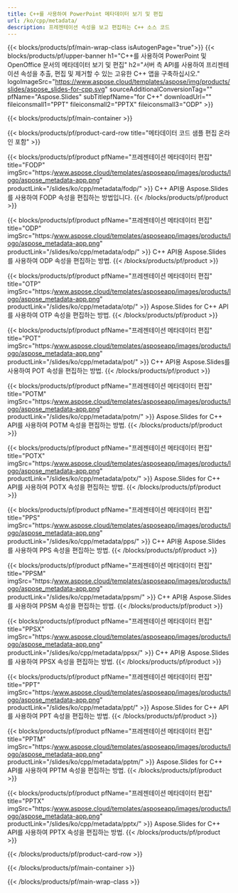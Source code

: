 ```yaml
---
title: C++를 사용하여 PowerPoint 메타데이터 보기 및 편집
url: /ko/cpp/metadata/
description: 프레젠테이션 속성을 보고 편집하는 C++ 소스 코드
---
```


{{< blocks/products/pf/main-wrap-class isAutogenPage="true">}}
{{< blocks/products/pf/upper-banner h1="C++를 사용하여 PowerPoint 및 OpenOffice 문서의 메타데이터 보기 및 편집" h2="서버 측 API를 사용하여 프리젠테이션 속성을 추출, 편집 및 제거할 수 있는 고유한 C++ 앱을 구축하십시오." logoImageSrc="https://www.aspose.cloud/templates/aspose/img/products/slides/aspose_slides-for-cpp.svg" sourceAdditionalConversionTag="" pfName="Aspose.Slides" subTitlepfName="for C++" downloadUrl="" fileiconsmall1="PPT" fileiconsmall2="PPTX" fileiconsmall3="ODP" >}}

{{< blocks/products/pf/main-container >}}

{{< blocks/products/pf/product-card-row title="메타데이터 코드 샘플 편집 온라인 포함" >}}

{{< blocks/products/pf/product pfName="프레젠테이션 메타데이터 편집" title="FODP" imgSrc="https:/www.aspose.cloud/templates/asposeapp/images/products/logo/aspose_metadata-app.png" productLink="/slides/ko/cpp/metadata/fodp/" >}}
C++ API용 Aspose.Slides를 사용하여 FODP 속성을 편집하는 방법입니다.
{{< /blocks/products/pf/product >}}

{{< blocks/products/pf/product pfName="프레젠테이션 메타데이터 편집" title="ODP" imgSrc="https:/www.aspose.cloud/templates/asposeapp/images/products/logo/aspose_metadata-app.png" productLink="/slides/ko/cpp/metadata/odp/" >}}
C++ API용 Aspose.Slides를 사용하여 ODP 속성을 편집하는 방법.
{{< /blocks/products/pf/product >}}

{{< blocks/products/pf/product pfName="프레젠테이션 메타데이터 편집" title="OTP" imgSrc="https:/www.aspose.cloud/templates/asposeapp/images/products/logo/aspose_metadata-app.png" productLink="/slides/ko/cpp/metadata/otp/" >}}
Aspose.Slides for C++ API를 사용하여 OTP 속성을 편집하는 방법.
{{< /blocks/products/pf/product >}}

{{< blocks/products/pf/product pfName="프레젠테이션 메타데이터 편집" title="POT" imgSrc="https:/www.aspose.cloud/templates/asposeapp/images/products/logo/aspose_metadata-app.png" productLink="/slides/ko/cpp/metadata/pot/" >}}
C++ API용 Aspose.Slides를 사용하여 POT 속성을 편집하는 방법.
{{< /blocks/products/pf/product >}}

{{< blocks/products/pf/product pfName="프레젠테이션 메타데이터 편집" title="POTM" imgSrc="https:/www.aspose.cloud/templates/asposeapp/images/products/logo/aspose_metadata-app.png" productLink="/slides/ko/cpp/metadata/potm/" >}}
Aspose.Slides for C++ API를 사용하여 POTM 속성을 편집하는 방법.
{{< /blocks/products/pf/product >}}

{{< blocks/products/pf/product pfName="프레젠테이션 메타데이터 편집" title="POTX" imgSrc="https:/www.aspose.cloud/templates/asposeapp/images/products/logo/aspose_metadata-app.png" productLink="/slides/ko/cpp/metadata/potx/" >}}
Aspose.Slides for C++ API를 사용하여 POTX 속성을 편집하는 방법.
{{< /blocks/products/pf/product >}}

{{< blocks/products/pf/product pfName="프레젠테이션 메타데이터 편집" title="PPS" imgSrc="https:/www.aspose.cloud/templates/asposeapp/images/products/logo/aspose_metadata-app.png" productLink="/slides/ko/cpp/metadata/pps/" >}}
C++ API용 Aspose.Slides를 사용하여 PPS 속성을 편집하는 방법.
{{< /blocks/products/pf/product >}}

{{< blocks/products/pf/product pfName="프레젠테이션 메타데이터 편집" title="PPSM" imgSrc="https:/www.aspose.cloud/templates/asposeapp/images/products/logo/aspose_metadata-app.png" productLink="/slides/ko/cpp/metadata/ppsm/" >}}
C++ API용 Aspose.Slides를 사용하여 PPSM 속성을 편집하는 방법.
{{< /blocks/products/pf/product >}}

{{< blocks/products/pf/product pfName="프레젠테이션 메타데이터 편집" title="PPSX" imgSrc="https:/www.aspose.cloud/templates/asposeapp/images/products/logo/aspose_metadata-app.png" productLink="/slides/ko/cpp/metadata/ppsx/" >}}
C++ API용 Aspose.Slides를 사용하여 PPSX 속성을 편집하는 방법.
{{< /blocks/products/pf/product >}}

{{< blocks/products/pf/product pfName="프레젠테이션 메타데이터 편집" title="PPT" imgSrc="https:/www.aspose.cloud/templates/asposeapp/images/products/logo/aspose_metadata-app.png" productLink="/slides/ko/cpp/metadata/ppt/" >}}
Aspose.Slides for C++ API를 사용하여 PPT 속성을 편집하는 방법.
{{< /blocks/products/pf/product >}}

{{< blocks/products/pf/product pfName="프레젠테이션 메타데이터 편집" title="PPTM" imgSrc="https:/www.aspose.cloud/templates/asposeapp/images/products/logo/aspose_metadata-app.png" productLink="/slides/ko/cpp/metadata/pptm/" >}}
Aspose.Slides for C++ API를 사용하여 PPTM 속성을 편집하는 방법.
{{< /blocks/products/pf/product >}}

{{< blocks/products/pf/product pfName="프레젠테이션 메타데이터 편집" title="PPTX" imgSrc="https:/www.aspose.cloud/templates/asposeapp/images/products/logo/aspose_metadata-app.png" productLink="/slides/ko/cpp/metadata/pptx/" >}}
Aspose.Slides for C++ API를 사용하여 PPTX 속성을 편집하는 방법.
{{< /blocks/products/pf/product >}}



{{< /blocks/products/pf/product-card-row >}}

{{< /blocks/products/pf/main-container >}}
    
{{< /blocks/products/pf/main-wrap-class >}}